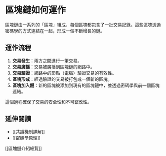 # 區塊鏈如何運作

區塊鏈由一系列的「區塊」組成，每個區塊都包含了一批交易記錄。這些區塊透過密碼學的方式連結在一起，形成一個不斷增長的鏈。

## 運作流程

1.  **交易發生**：兩方之間進行一筆交易。
2.  **交易廣播**：交易被廣播到區塊鏈的網路中。
3.  **交易驗證**：網路中的節點（電腦）驗證交易的有效性。
4.  **區塊形成**：經過驗證的交易被打包成一個新的區塊。
5.  **區塊加入鏈**：新的區塊被添加到現有的區塊鏈中，並透過密碼學與前一個區塊連結。

這個過程確保了交易的安全性和不可竄改性。

## 延伸閱讀

*   [[共識機制詳解]]
*   [[密碼學原理]]

[[區塊鏈介紹總覽]]
